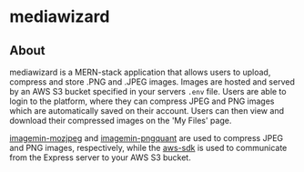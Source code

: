 # mediawizard


## About
mediawizard is a MERN-stack application that allows users to upload, compress and store .PNG and .JPEG images. Images are hosted and served by an AWS S3 bucket specified in your servers `.env` file. Users are able to login to the platform, where they can compress JPEG and PNG images which are automatically saved on their account. Users can then view and download their compressed images on the 'My Files' page.

[imagemin-mozjpeg](https://github.com/imagemin/imagemin-mozjpeg) and [imagemin-pngquant](https://github.com/imagemin/imagemin-pngquant) are used to compress JPEG and PNG images, respectively, while the [aws-sdk]() is used to communicate from the Express server to your AWS S3 bucket. 


